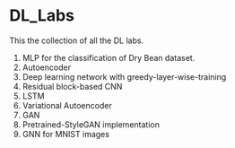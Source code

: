 # DL_Labs
This the collection of all the DL labs.

1. MLP for the classification of Dry Bean dataset.
2. Autoencoder
3. Deep learning network with greedy-layer-wise-training
4. Residual block-based CNN
5. LSTM
6. Variational Autoencoder
7. GAN
8. Pretrained-StyleGAN implementation
9. GNN for MNIST images
